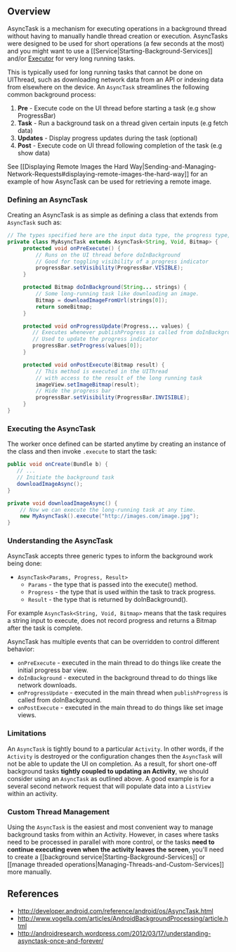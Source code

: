 ## Overview

AsyncTask is a mechanism for executing operations in a background thread without having to manually handle thread creation or execution. AsyncTasks were designed to be used for short operations (a few seconds at the most) and you might want to use a [[Service|Starting-Background-Services]] and/or [Executor](http://developer.android.com/reference/java/util/concurrent/Executor.html) for very long running tasks.

This is typically used for long running tasks that cannot be done on UIThread, such as downloading network data from an API or indexing data from elsewhere on the device. An `AsyncTask` streamlines the following common background process:

1. **Pre** - Execute code on the UI thread before starting a task (e.g show ProgressBar)
2. **Task** - Run a background task on a thread given certain inputs (e.g fetch data)
3. **Updates** - Display progress updates during the task (optional)
4. **Post** - Execute code on UI thread following completion of the task (e.g show data)

See [[Displaying Remote Images the Hard Way|Sending-and-Managing-Network-Requests#displaying-remote-images-the-hard-way]] for an example of how AsyncTask can be used for retrieving a remote image.

### Defining an AsyncTask

Creating an AsyncTask is as simple as defining a class that extends from `AsyncTask` such as: 

```java
// The types specified here are the input data type, the progress type, and the result type
private class MyAsyncTask extends AsyncTask<String, Void, Bitmap> {
     protected void onPreExecute() {
         // Runs on the UI thread before doInBackground
         // Good for toggling visibility of a progress indicator
         progressBar.setVisibility(ProgressBar.VISIBLE);
     }

     protected Bitmap doInBackground(String... strings) {
         // Some long-running task like downloading an image.
         Bitmap = downloadImageFromUrl(strings[0]);
         return someBitmap;
     }

     protected void onProgressUpdate(Progress... values) {
        // Executes whenever publishProgress is called from doInBackground
        // Used to update the progress indicator
        progressBar.setProgress(values[0]);
     }  

     protected void onPostExecute(Bitmap result) {
         // This method is executed in the UIThread
         // with access to the result of the long running task
         imageView.setImageBitmap(result);
         // Hide the progress bar
         progressBar.setVisibility(ProgressBar.INVISIBLE);
     }
}
```

### Executing the AsyncTask

The worker once defined can be started anytime by creating an instance of the class and then invoke `.execute` to start the task:

```java
public void onCreate(Bundle b) {
   // ...
   // Initiate the background task
   downloadImageAsync();
}

private void downloadImageAsync() {
    // Now we can execute the long-running task at any time.
    new MyAsyncTask().execute("http://images.com/image.jpg");
}
```

### Understanding the AsyncTask

AsyncTask accepts three generic types to inform the background work being done:

* `AsyncTask<Params, Progress, Result>`
  * `Params` - the type that is passed into the execute() method.
  * `Progress` - the type that is used within the task to track progress.
  * `Result` - the type that is returned by doInBackground().

For example `AsyncTask<String, Void, Bitmap>` means that the task requires a string input to execute, does not record progress and returns a Bitmap after the task is complete.

AsyncTask has multiple events that can be overridden to control different behavior:

 * `onPreExecute` - executed in the main thread to do things like create the initial progress bar view.
 * `doInBackground` - executed in the background thread to do things like network downloads.
 * `onProgressUpdate` - executed in the main thread when `publishProgress` is called from doInBackground.
 * `onPostExecute` - executed in the main thread to do things like set image views.

### Limitations

An `AsyncTask` is tightly bound to a particular `Activity`. In other words, if the `Activity` is destroyed or the configuration changes then the `AsyncTask` will not be able to update the UI on completion. As a result, for short one-off background tasks **tightly coupled to updating an Activity**, we should consider using an `AsyncTask` as outlined above. A good example is for a several second network request that will populate data into a `ListView` within an activity.

### Custom Thread Management

Using the `AsyncTask` is the easiest and most convenient way to manage background tasks from within an Activity. However, in cases where tasks need to be processed in parallel with more control, or the tasks **need to continue executing even when the activity leaves the screen**, you'll need to create a [[background service|Starting-Background-Services]] or [[manage threaded operations|Managing-Threads-and-Custom-Services]] more manually.

## References

 * <http://developer.android.com/reference/android/os/AsyncTask.html>
 * <http://www.vogella.com/articles/AndroidBackgroundProcessing/article.html>
 * <http://androidresearch.wordpress.com/2012/03/17/understanding-asynctask-once-and-forever/>